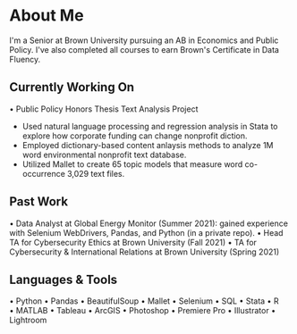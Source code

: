# About Me

I'm a Senior at Brown University pursuing an AB in Economics and Public Policy. I've also completed all courses to earn Brown's Certificate in Data Fluency.

## Currently Working On
• Public Policy Honors Thesis Text Analysis Project
  - Used natural language processing and regression analysis in Stata to explore how corporate funding can change nonprofit diction.
  - Employed dictionary-based content anlaysis methods to analyze 1M word environmental nonprofit text database.
  - Utilized Mallet to create 65 topic models that measure word co-occurrence 3,029 text files.

## Past Work
• Data Analyst at Global Energy Monitor (Summer 2021): gained experience with Selenium WebDrivers, Pandas, and Python (in a private repo).
• Head TA for Cybersecurity Ethics at Brown University (Fall 2021)
• TA for Cybersecurity & International Relations at Brown University (Spring 2021)

## Languages & Tools
• Python
• Pandas
• BeautifulSoup
• Mallet
• Selenium
• SQL
• Stata
• R
• MATLAB
• Tableau
• ArcGIS
• Photoshop
• Premiere Pro
• Illustrator
• Lightroom
